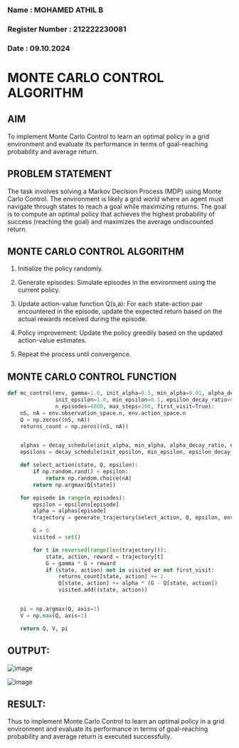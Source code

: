 ### Name : MOHAMED ATHIL B
### Register Number : 212222230081
### Date : 09.10.2024

# MONTE CARLO CONTROL ALGORITHM

## AIM
To implement Monte Carlo Control to learn an optimal policy in a grid environment and evaluate its performance in terms of 
goal-reaching probability and average return.

## PROBLEM STATEMENT
The task involves solving a Markov Decision Process (MDP) using Monte Carlo Control. 
The environment is likely a grid world where an agent must navigate through states to reach a goal while maximizing returns. 
The goal is to compute an optimal policy that achieves the highest probability of success (reaching the goal) and maximizes the average undiscounted return.

## MONTE CARLO CONTROL ALGORITHM

1. Initialize the policy randomly.

2. Generate episodes: Simulate episodes in the environment using the current policy.

3. Update action-value function Q(s,a): For each state-action pair encountered in the episode,
   update the expected return based on the actual rewards received during the episode.

5. Policy improvement: Update the policy greedily based on the updated action-value estimates.

6. Repeat the process until convergence.

## MONTE CARLO CONTROL FUNCTION
```python
def mc_control(env, gamma=1.0, init_alpha=0.5, min_alpha=0.01, alpha_decay_ratio=0.5,
               init_epsilon=1.0, min_epsilon=0.1, epsilon_decay_ratio=0.9,
               n_episodes=4000, max_steps=200, first_visit=True):
    nS, nA = env.observation_space.n, env.action_space.n
    Q = np.zeros((nS, nA))
    returns_count = np.zeros((nS, nA))


    alphas = decay_schedule(init_alpha, min_alpha, alpha_decay_ratio, n_episodes)
    epsilons = decay_schedule(init_epsilon, min_epsilon, epsilon_decay_ratio, n_episodes)

    def select_action(state, Q, epsilon):
        if np.random.rand() < epsilon:
            return np.random.choice(nA)
        return np.argmax(Q[state])

    for episode in range(n_episodes):
        epsilon = epsilons[episode]
        alpha = alphas[episode]
        trajectory = generate_trajectory(select_action, Q, epsilon, env, max_steps)

        G = 0
        visited = set()

        for t in reversed(range(len(trajectory))):
            state, action, reward = trajectory[t]
            G = gamma * G + reward
            if (state, action) not in visited or not first_visit:
                returns_count[state, action] += 1
                Q[state, action] += alpha * (G - Q[state, action])
                visited.add((state, action))


    pi = np.argmax(Q, axis=1)
    V = np.max(Q, axis=1)

    return Q, V, pi

```
## OUTPUT:

![image](https://github.com/user-attachments/assets/b7f2b5d9-c697-4e86-aedf-392068e84fac)

![image](https://github.com/user-attachments/assets/06e07974-b5d4-4a16-860d-76d9d369a200)



## RESULT:
Thus to implement Monte Carlo Control to learn an optimal policy in a grid environment and evaluate its performance in terms of 
goal-reaching probability and average return is executed successfully.
